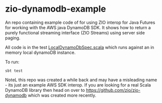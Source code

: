 # zio-dynamodb-example

An repo containing example code of for using ZIO interop for Java Futures for working with the AWS java DynamoDB SDK.
It shows how to return a purely functional streaming interface (ZIO Streams) using server side paging.

All code is in the test [LocalDynamoDbSpec.scala](src/test/scala/dynamodb/LocalDynamoDbSpec.scala) which runs against
an in memory local dynamoDB instance.

To run:

    sbt test    

NoteL this repo was created a while back and may have a misleading name - its just an example AWS SDK interop. If you are looking for a real Scala DynamoDB library then head on over to https://github.com/zio/zio-dynamodb which was created more recently.
